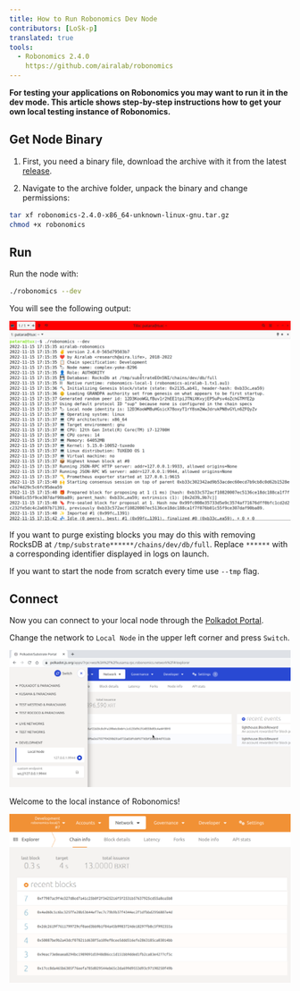 ```yaml
---
title: How to Run Robonomics Dev Node
contributors: [LoSk-p]
translated: true
tools:   
  - Robonomics 2.4.0
    https://github.com/airalab/robonomics
---
```


**For testing your applications on Robonomics you may want to run it in the dev mode. This article shows step-by-step
instructions how to get your own local testing instance of Robonomics.**


## Get Node Binary

1. First, you need a binary file, download the archive with it from the latest [release](https://github.com/airalab/robonomics/releases).

2. Navigate to the archive folder, unpack the binary and change permissions:

```bash
tar xf robonomics-2.4.0-x86_64-unknown-linux-gnu.tar.gz
chmod +x robonomics
```

## Run

Run the node with:

```bash
./robonomics --dev
```
You will see the following output:

![robonomics](../images/dev-node/robonomics.png)

<robo-wiki-note type="note" title="From Scratch">

  If you want to purge existing blocks you may do this with removing RocksDB at `/tmp/substrate******/chains/dev/db/full`.
  Replace `******` with a corresponding identifier displayed in logs on launch.

  If you want to start the node from scratch every time use `--tmp` flag.

</robo-wiki-note>

## Connect

Now you can connect to your local node through the [Polkadot Portal](https://polkadot.js.org/apps/#/explorer).

Change the network to `Local Node` in the upper left corner and press `Switch`.

![switch](../images/dev-node/portal.png)

Welcome to the local instance of Robonomics!

![local_node](../images/dev-node/dev-portal.png)


